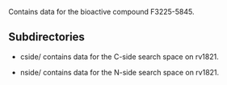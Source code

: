Contains data for the bioactive compound F3225-5845.

## Subdirectories

- cside/ contains data for the C-side search space on rv1821.

- nside/ contains data for the N-side search space on rv1821.

